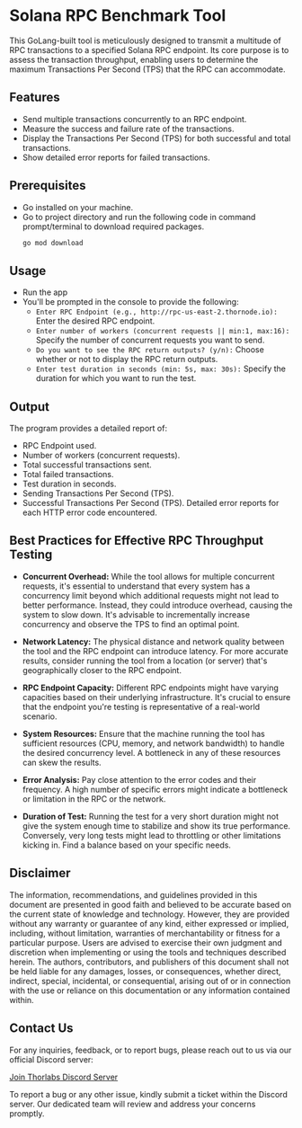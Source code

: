 # Solana RPC Benchmark Tool

This GoLang-built tool is meticulously designed to transmit a multitude of RPC transactions to a specified Solana RPC endpoint. Its core purpose is to assess the transaction throughput, enabling users to determine the maximum Transactions Per Second (TPS) that the RPC can accommodate.

## Features
- Send multiple transactions concurrently to an RPC endpoint.
- Measure the success and failure rate of the transactions.
- Display the Transactions Per Second (TPS) for both successful and total transactions.
- Show detailed error reports for failed transactions.

## Prerequisites
- Go installed on your machine.
- Go to project directory and run the following code in command prompt/terminal to download required packages.
  ```bash
  go mod download
  ```

## Usage
- Run the app
- You'll be prompted in the console to provide the following:
  - `Enter RPC Endpoint (e.g., http://rpc-us-east-2.thornode.io):` Enter the desired RPC endpoint.
  - `Enter number of workers (concurrent requests || min:1, max:16):` Specify the number of concurrent requests you want to send.
  - `Do you want to see the RPC return outputs? (y/n):` Choose whether or not to display the RPC return outputs.
  - `Enter test duration in seconds (min: 5s, max: 30s):` Specify the duration for which you want to run the test.

## Output
The program provides a detailed report of:

- RPC Endpoint used.
- Number of workers (concurrent requests).
- Total successful transactions sent.
- Total failed transactions.
- Test duration in seconds.
- Sending Transactions Per Second (TPS).
- Successful Transactions Per Second (TPS).
Detailed error reports for each HTTP error code encountered.

## Best Practices for Effective RPC Throughput Testing

- **Concurrent Overhead:** While the tool allows for multiple concurrent requests, it's essential to understand that every system has a concurrency limit beyond which additional requests might not lead to better performance. Instead, they could introduce overhead, causing the system to slow down. It's advisable to incrementally increase concurrency and observe the TPS to find an optimal point.

- **Network Latency:** The physical distance and network quality between the tool and the RPC endpoint can introduce latency. For more accurate results, consider running the tool from a location (or server) that's geographically closer to the RPC endpoint.

- **RPC Endpoint Capacity:** Different RPC endpoints might have varying capacities based on their underlying infrastructure. It's crucial to ensure that the endpoint you're testing is representative of a real-world scenario.

- **System Resources:** Ensure that the machine running the tool has sufficient resources (CPU, memory, and network bandwidth) to handle the desired concurrency level. A bottleneck in any of these resources can skew the results.

- **Error Analysis:** Pay close attention to the error codes and their frequency. A high number of specific errors might indicate a bottleneck or limitation in the RPC or the network.

- **Duration of Test:** Running the test for a very short duration might not give the system enough time to stabilize and show its true performance. Conversely, very long tests might lead to throttling or other limitations kicking in. Find a balance based on your specific needs.


## Disclaimer

  The information, recommendations, and guidelines provided in this document are presented in good faith and believed to be accurate based on the current state of knowledge and technology. However, they are provided without any warranty or guarantee of any kind, either expressed or implied, including, without limitation, warranties of merchantability or fitness for a particular purpose. Users are advised to exercise their own judgment and discretion when implementing or using the tools and techniques described herein. The authors, contributors, and publishers of this document shall not be held liable for any damages, losses, or consequences, whether direct, indirect, special, incidental, or consequential, arising out of or in connection with the use or reliance on this documentation or any information contained within.

## Contact Us

For any inquiries, feedback, or to report bugs, please reach out to us via our official Discord server:

[Join Thorlabs Discord Server](https://discord.gg/thorlabs)

To report a bug or any other issue, kindly submit a ticket within the Discord server. Our dedicated team will review and address your concerns promptly.
